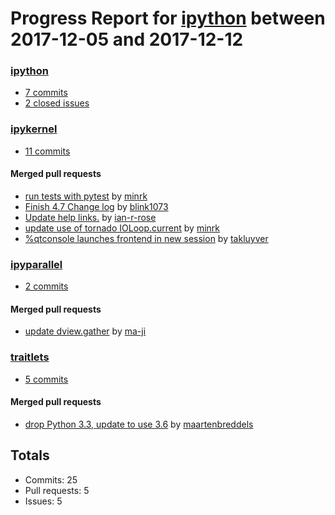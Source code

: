 # Progress Report for [ipython](https://github.com/ipython) between 2017-12-05 and 2017-12-12

### [ipython](https://github.com/ipython/ipython)
-  [7 commits](https://github.com/ipython/ipython/compare/master@%7B1512453600%7D...master@%7B1513058400%7D)
-  [2 closed issues](https://github.com/ipython/ipython/issues?utf8=%E2%9C%93&q=is%3Aissue%20closed%3A2017-12-05..2017-12-12)

### [ipykernel](https://github.com/ipython/ipykernel)
-  [11 commits](https://github.com/ipython/ipykernel/compare/master@%7B1512453600%7D...master@%7B1513058400%7D)

#### Merged pull requests
- [run tests with pytest](https://github.com/ipython/ipykernel/pull/287) by [minrk](https://github.com/minrk)
- [Finish 4.7 Change log](https://github.com/ipython/ipykernel/pull/286) by [blink1073](https://github.com/blink1073)
- [Update help links.](https://github.com/ipython/ipykernel/pull/284) by [ian-r-rose](https://github.com/ian-r-rose)
- [update use of tornado IOLoop.current](https://github.com/ipython/ipykernel/pull/278) by [minrk](https://github.com/minrk)
- [%qtconsole launches frontend in new session](https://github.com/ipython/ipykernel/pull/271) by [takluyver](https://github.com/takluyver)

### [ipyparallel](https://github.com/ipython/ipyparallel)
-  [2 commits](https://github.com/ipython/ipyparallel/compare/master@%7B1512453600%7D...master@%7B1513058400%7D)

#### Merged pull requests
- [update dview.gather](https://github.com/ipython/ipyparallel/pull/300) by [ma-ji](https://github.com/ma-ji)

### [traitlets](https://github.com/ipython/traitlets)
-  [5 commits](https://github.com/ipython/traitlets/compare/master@%7B1512453600%7D...master@%7B1513058400%7D)

#### Merged pull requests
- [drop Python 3.3, update to use 3.6](https://github.com/ipython/traitlets/pull/462) by [maartenbreddels](https://github.com/maartenbreddels)

## Totals
- Commits: 25
- Pull requests: 5
- Issues: 5
